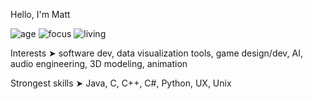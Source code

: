 Hello, I'm Matt

![age](https://img.shields.io/badge/age-22-red)
![focus](https://img.shields.io/badge/focus-software_dev-brightgreen)
![living](https://img.shields.io/badge/living-Madison-blue)

Interests ➤ software dev, data visualization tools, game design/dev, AI, audio engineering, 3D modeling, animation

Strongest skills ➤ Java, C, C++, C#, Python, UX, Unix 
